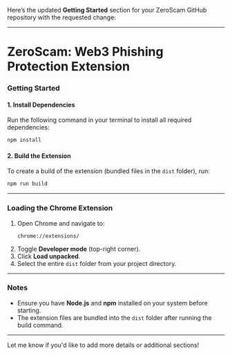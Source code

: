 Here’s the updated **Getting Started** section for your ZeroScam GitHub repository with the requested change:

---

# ZeroScam: Web3 Phishing Protection Extension

### Getting Started

#### 1. Install Dependencies  
Run the following command in your terminal to install all required dependencies:  
```bash
npm install
```

#### 2. Build the Extension  
To create a build of the extension (bundled files in the `dist` folder), run:  
```bash
npm run build
```

---

### Loading the Chrome Extension

1. Open Chrome and navigate to:  
   ```text
   chrome://extensions/
   ```
2. Toggle **Developer mode** (top-right corner).
3. Click **Load unpacked**.
4. Select the entire `dist` folder from your project directory.

---

### Notes

- Ensure you have **Node.js** and **npm** installed on your system before starting.
- The extension files are bundled into the `dist` folder after running the build command.

--- 

Let me know if you'd like to add more details or additional sections!
